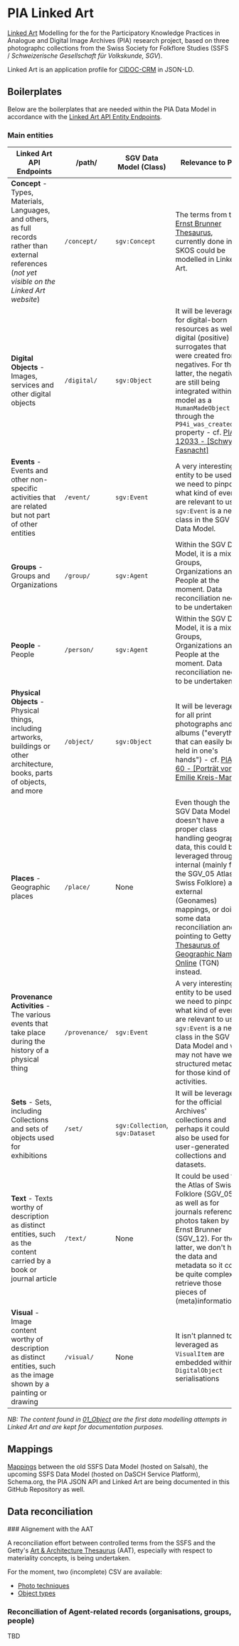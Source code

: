 # PIA Linked Art
[Linked Art](https://linked.art) Modelling for the for the Participatory Knowledge Practices in Analogue and Digital Image Archives (PIA) research project, based on three photographc collections from the Swiss Society for Folkflore Studies (SSFS / _Schweizerische Gesellschaft für Volkskunde, SGV_). 

Linked Art is an application profile for [CIDOC-CRM](https://cidoc-crm.org/) in JSON-LD. 

## Boilerplates

Below are the boilerplates that are needed within the PIA Data Model in accordance with the [Linked Art API Entity Endpoints](https://linked.art/api/1.0/endpoint/).

### Main entities

| **Linked Art API Endpoints**                                                                                                   | **/path/**     | **SGV Data Model (Class)**      | **Relevance to PIA**                                                                                                                                                                                                                                                                                                                            |
|--------------------------------------------------------------------------------------------------------------------------------|----------------|---------------------------------|-------------------------------------------------------------------------------------------------------------------------------------------------------------------------------------------------------------------------------------------------------------------------------------------------------------------------------------------------|
| **Concept** - Types, Materials, Languages, and others, as full records rather than external references (_not yet visible on the Linked Art website_)                                                               | `/concept/`    | `sgv:Concept`                    | The terms from the [Ernst Brunner Thesaurus](https://vocab.participatory-archives.ch/), currently done in SKOS could be modelled in Linked Art. |
| **Digital Objects** - Images, services and other digital objects                                                               | `/digital/`    | `sgv:Object`                    | It will be leveraged for digital-born resources as well as digital (positive) surrogates that were created from negatives. For the latter, the negatives are still being integrated within the model as a `HumanMadeObject` through the `P94i_was_created_by` property - cf. [PIA ID 12033 - [Schwyzer Fasnacht]](modelling/digital/12033.json) |
| **Events** - Events and other non-specific activities that are related but not part of other entities                          | `/event/`      | `sgv:Event`                     | A very interesting entity to be used, we need to pinpoint what kind of events are relevant to us as `sgv:Event` is a new class in the SGV Data Model.                                                                                                                                                                                           |
| **Groups** - Groups and Organizations                                                                                          | `/group/`      | `sgv:Agent`                     | Within the SGV Data Model, it is a mix of Groups, Organizations and People at the moment. Data reconciliation needs to be undertaken.                                                                                                                                                                                                           |
| **People** - People                                                                                                            | `/person/`     | `sgv:Agent`                     | Within the SGV Data Model, it is a mix of Groups, Organizations and People at the moment. Data reconciliation needs to be undertaken.                                                                                                                                                                                                           |
| **Physical Objects** - Physical things, including artworks, buildings or other architecture, books, parts of objects, and more | `/object/`     | `sgv:Object`                    | It will be leveraged for all print photographs and albums ("everything that can easily be held in one's hands") - cf. [PIA ID 60 - [Porträt von Emilie Kreis-Martz]](modelling/object/60.json).                                                                                                                                                                                                                                |
| **Places** - Geographic places                                                                                                 | `/place/`      | None                            | Even though the SGV Data Model doesn't have a proper class handling geographic data, this could be leveraged through internal (mainly for the SGV_05 Atlas of Swiss Folklore) and external (Geonames) mappings, or doing some data reconciliation and pointing to Getty's [Thesaurus of Geographic Names Online](https://www.getty.edu/research/tools/vocabularies/tgn/index.html) (TGN) instead.                                                                                                                                  |
| **Provenance Activities** - The various events that take place during the history of a physical thing                          | `/provenance/` | `sgv:Event`                     | A very interesting entity to be used, we need to pinpoint what kind of events are relevant to us as `sgv:Event` is a new class in the SGV Data Model and we may not have well-structured metadata for those kind of activities.                                                                                                                 |
| **Sets** - Sets, including Collections and sets of objects used for exhibitions                                                | `/set/`        | `sgv:Collection`, `sgv:Dataset` | It will be leveraged for the official Archives' collections and perhaps it could also be used for user-generated collections and datasets.                                                                                                                                                                                                      |
| **Text** - Texts worthy of description as distinct entities, such as the content carried by a book or journal article | `/text/`       | None                            | It could be used for the Atlas of Swiss Folklore (SGV_05) as well as for journals referencing photos taken by Ernst Brunner (SGV_12). For the latter, we don't have the data and metadata so it could be quite complex to retrieve those pieces of (meta)information.                                                                           |
| **Visual** - Image content worthy of description as distinct entities, such as the image shown by a painting or drawing  | `/visual/`     | None                            | It isn't planned to be leveraged as `VisualItem` are embedded within `DigitalObject` serialisations                                                                                                                                                                                                                                             |

*NB: The content found in [01_Object](modelling/01_Object/) are the first data modelling attempts in Linked Art and are kept for documentation purposes.* 

## Mappings

[Mappings](mapping/mappings.md) between the old SSFS Data Model (hosted on Salsah), the upcoming SSFS Data Model (hosted on DaSCH Service Platform), Schema.org, the PIA JSON API and Linked Art are being documented in this GitHub Repository as well. 

## Data reconciliation

### Alignement with the AAT 

A reconciliation effort between controlled terms from the SSFS and the Getty's [Art & Architecture Thesaurus](https://www.getty.edu/research/tools/vocabularies/aat/) (AAT), especially with respect to materiality concepts, is being undertaken. 

For the moment, two (incomplete) CSV are available: 

- [Photo techniques](reconciliation/aat/technology_hasModel.csv)
- [Object types](reconciliation/aat/objecttype_hasObjecttype.csv)

### Reconciliation of Agent-related records (organisations, groups, people)  

TBD

